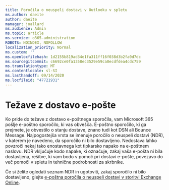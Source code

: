 ```yaml
---
title: Poročila o neuspeli dostavi v Outlooku v spletu
ms.author: daeite
author: daeite
manager: joallard
ms.audience: Admin
ms.topic: article
ms.service: o365-administration
ROBOTS: NOINDEX, NOFOLLOW
localization_priority: Normal
ms.custom: ''
ms.openlocfilehash: 1d2155b819ad34e1fa311ff16f038d3b2fa0d7dc
ms.sourcegitcommit: c6692ce0fa1358ec3529e59ca0ecdfdea4cdc759
ms.translationtype: MT
ms.contentlocale: sl-SI
ms.lasthandoff: 09/14/2020
ms.locfileid: "47721931"
---
```

# <a name="issues-with-email-delivery"></a>Težave z dostavo e-pošte

Ko pride do težave z dostavo e-poštnega sporočila, vam Microsoft 365 pošlje e-poštno sporočilo, ki vas obvešča. E-poštno sporočilo, ki ga prejmete, je obvestilo o stanju dostave, znano tudi kot DSN ali Bounce Message. Najpogostejša vrsta se imenuje poročilo o neuspeli dostavi (NDR), v katerem je navedeno, da sporočilo ni bilo dostavljeno. Nedostava lahko povzroči nekaj tako enostavnega kot tipkarsko napako na e-poštnem naslovu. NDR vključuje kodo napake, ki označuje, zakaj vaša e-pošta ni bila dostavljena, rešitve, ki vam bodo v pomoč pri dostavi e-pošte, povezavo do več pomoči v spletu in tehnične podrobnosti za skrbnike.

Če si želite ogledati seznam NDR in ugotoviti, zakaj sporočilo ni bilo dostavljeno, glejte [e-poštna poročila o neuspeli dostavi v storitvi Exchange Online](https://docs.microsoft.com/exchange/mail-flow-best-practices/non-delivery-reports-in-exchange-online/non-delivery-reports-in-exchange-online).